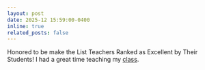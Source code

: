 ```yaml
---
layout: post
date: 2025-12 15:59:00-0400
inline: true
related_posts: false
---
```


Honored to be make the List Teachers Ranked as Excellent by Their Students! I had a great time teaching my [class](https://talaugust.github.io/CS598LIC-Spr2025/). 